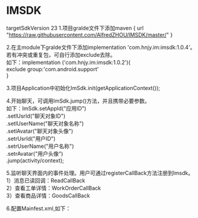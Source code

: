 # IMSDK
targetSdkVersion 23
1.项目gralde文件下添加maven { url "https://raw.githubusercontent.com/AlfredZHOU/IMSDK/master/" }  

2.在主module下gralde文件下添加implementation 'com.hnjy.im:imsdk:1.0.4'。  
若有冲突或重复包，可自行添加exclude去除。  
如下：implementation ('com.hnjy.im:imsdk:1.0.2'){  
      exclude  group:'com.android.support'  
 }   
 
3.项目Application中初始化ImSdk.init(getApplicationContext());  

4.开始聊天，可调用ImSdk.jump()方法，并且携带必要参数。  
如下：ImSdk.setAppId("应用ID")  
          .setlUsrId("聊天对象ID")  
          .setlUserName("聊天对象名称")  
          .setlAvatar("聊天对象头像")   
          .setrUsrId("用户ID")  
          .setrUserName("用户名称")  
          .setrAvatar("用户头像")  
          .jump(activity/context);  
            
5.监听聊天界面内的事件处理。用户可通过registerCallBack方法注册到Imsdk。  
  1）消息已读回调：ReadCallBack  
  2）查看工单详情：WorkOrderCallBack  
  3）查看商品详情：GoodsCallBack  
  
6.配置Mainfest.xml,如下：  
  <activity  
      android:name="com.hnjy.im.sdk.eim.activity.im.ChatActivity"  
      android:launchMode="singleTop"  
      android:screenOrientation="portrait"  
      android:windowSoftInputMode="adjustPan|stateHidden"></activity>  
  <activity android:name="com.hnjy.im.sdk.eim.activity.im.IMWebVActivity"></activity>  
